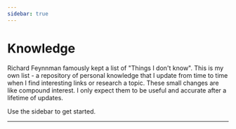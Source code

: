 ```yaml
---
sidebar: true
---
```


# Knowledge

Richard Feynnman famously kept a list of "Things I don't know". This is my own list - a repository of personal knowledge that I update from time to time when I find interesting links or research a topic. These small changes are like compound interest. I only expect them to be useful and accurate after a lifetime of updates.

Use the sidebar to get started.

----

<section-contents />

